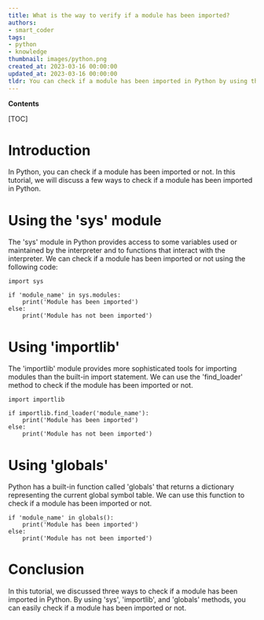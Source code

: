 ```yaml
---
title: What is the way to verify if a module has been imported?
authors:
- smart_coder
tags:
- python
- knowledge
thumbnail: images/python.png
created_at: 2023-03-16 00:00:00
updated_at: 2023-03-16 00:00:00
tldr: You can check if a module has been imported in Python by using the `in` keyword and checking if the module name is in the list of imported modules (sys.modules).
---
```


**Contents**

[TOC]

# Introduction 
In Python, you can check if a module has been imported or not. In this tutorial, we will discuss a few ways to check if a module has been imported in Python.

# Using the 'sys' module
The 'sys' module in Python provides access to some variables used or maintained by the interpreter and to functions that interact with the interpreter.
We can check if a module has been imported or not using the following code:

```
import sys
 
if 'module_name' in sys.modules:
    print('Module has been imported')
else:
    print('Module has not been imported')
```

# Using 'importlib'
The 'importlib' module provides more sophisticated tools for importing modules than the built-in import statement. We can use the 'find_loader' method to check if the module has been imported or not.

```
import importlib
 
if importlib.find_loader('module_name'):
    print('Module has been imported')
else:
    print('Module has not been imported')
```

# Using 'globals'
Python has a built-in function called 'globals' that returns a dictionary representing the current global symbol table. We can use this function to check if a module has been imported or not.

```
if 'module_name' in globals():
    print('Module has been imported')
else:
    print('Module has not been imported')
```

# Conclusion
In this tutorial, we discussed three ways to check if a module has been imported in Python. By using 'sys', 'importlib', and 'globals' methods, you can easily check if a module has been imported or not.
